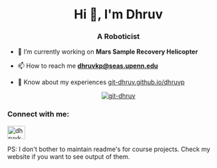 <h1 align="center">Hi 👋, I'm Dhruv</h1>
<h3 align="center">A Roboticist</h3>

- 🔭 I’m currently working on **Mars Sample Recovery Helicopter**

- 📫 How to reach me **dhruvkp@seas.upenn.edu**

- 📄 Know about my experiences [git-dhruv.github.io/dhruvp](https://git-dhruv.github.io/dhruvp/)
<p align="center"> <a href="https://github.com/ryo-ma/github-profile-trophy"><img src="https://github-profile-trophy.vercel.app/?username=git-dhruv&row=1&column=5&rank=-C,-?" alt="git-dhruv" /></a> </p>

<h3 align="left">Connect with me:</h3>
<p align="left">
<a href="https://linkedin.com/in/dkparikh" target="blank"><img align="center" src="https://raw.githubusercontent.com/rahuldkjain/github-profile-readme-generator/master/src/images/icons/Social/linked-in-alt.svg" alt="dhruvkp" height="30" width="40" /></a>
</p>


<p>PS: I don't bother to maintain readme's for course projects. Check my website if you want to see output of them.</p>
